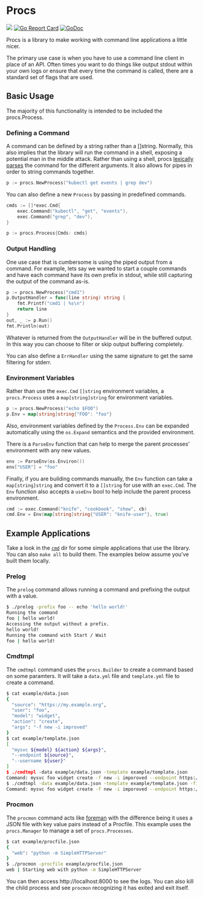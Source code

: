 # Procs

[![](https://travis-ci.org/ionrock/procs.svg?branch=master)](https://travis-ci.org/ionrock/procs)
[![Go Report Card](https://goreportcard.com/badge/github.com/ionrock/procs)](https://goreportcard.com/report/github.com/ionrock/procs)
[![GoDoc](https://godoc.org/github.com/ionrock/procs?status.svg)](https://godoc.org/github.com/ionrock/procs)

Procs is a library to make working with command line applications a
little nicer.

The primary use case is when you have to use a command line client in
place of an API. Often times you want to do things like output stdout
within your own logs or ensure that every time the command is called,
there are a standard set of flags that are used.

## Basic Usage

The majority of this functionality is intended to be included the
procs.Process.

### Defining a Command

A command can be defined by a string rather than a []string. Normally,
this also implies that the library will run the command in a shell,
exposing a potential man in the middle attack. Rather than using a
shell, procs [lexically
parses](https://github.com/flynn-archive/go-shlex) the command for the
different arguments. It also allows for pipes in order to string
commands together.

```go
p := procs.NewProcess("kubectl get events | grep dev")
```

You can also define a new `Process` by passing in predefined commands.

```go
cmds := []*exec.Cmd{
	exec.Command("kubectl", "get", "events"),
	exec.Command("grep", "dev"),
}

p := procs.Process{Cmds: cmds}
```

### Output Handling

One use case that is cumbersome is using the piped output from a
command. For example, lets say we wanted to start a couple commands
and have each command have its own prefix in stdout, while still
capturing the output of the command as-is.

```go
p := procs.NewProcess("cmd1")
p.OutputHandler = func(line string) string {
	fmt.Printf("cmd1 | %s\n")
	return line
}
out, _ := p.Run()
fmt.Println(out)
```

Whatever is returned from the `OutputHandler` will be in the buffered
output. In this way you can choose to filter or skip output buffering
completely.

You can also define a `ErrHandler` using the same signature to get the
same filtering for stderr.

### Environment Variables

Rather than use the `exec.Cmd` `[]string` environment variables, a
`procs.Process` uses a `map[string]string` for environment variables.

```go
p := procs.NewProcess("echo $FOO")
p.Env = map[string]string{"FOO": "foo"}
```

Also, environment variables defined by the `Process.Env` can be
expanded automatically using the `os.Expand` semantics and the
provided environment.

There is a `ParseEnv` function that can help to merge the parent
processes' environment with any new values.

```go
env := ParseEnv(os.Environ())
env["USER"] = "foo"
```

Finally, if you are building commands manually, the `Env` function can
take a `map[string]string` and convert it to a `[]string` for use with
an `exec.Cmd`. The `Env` function also accepts a `useEnv` bool to help
include the parent process environment.

```go
cmd := exec.Command("knife", "cookbook", "show", cb)
cmd.Env = Env(map[string]string{"USER": "knife-user"}, true)
```

## Example Applications

Take a look in the [`cmd`](./cmd/) dir for some simple applications
that use the library. You can also `make all` to build them. The
examples below assume you've built them locally.

### Prelog

The `prelog` command allows running a command and prefixing the output
with a value.

```bash
$ ./prelog -prefix foo -- echo 'hello world!'
Running the command
foo | hello world!
Accessing the output without a prefix.
hello world!
Running the command with Start / Wait
foo | hello world!
```

### Cmdtmpl

The `cmdtmpl` command uses the `procs.Builder` to create a command
based on some paramters. It will take a `data.yml` file and
`template.yml` file to create a command.

```bash
$ cat example/data.json
{
  "source": "https://my.example.org",
  "user": "foo",
  "model": "widget",
  "action": "create",
  "args": "-f new -i improved"
}
$ cat example/template.json
[
  "mysvc ${model} ${action} ${args}",
  "--endpoint ${source}",
  "--username ${user}"
]
$ ./cmdtmpl -data example/data.json -template example/template.json
Command: mysvc foo widget create -f new -i imporoved --endpoint https://my.example.org --username foo
$ ./cmdtmpl -data example/data.json -template example/template.json -field user=bar
Command: mysvc foo widget create -f new -i imporoved --endpoint https://my.example.org --username bar
```

### Procmon

The `procmon` command acts like
[foreman](https://github.com/ddollar/foreman) with the difference
being it uses a JSON file with key value pairs instead of a
Procfile. This example uses the `procs.Manager` to manage a set of
`procs.Processes`.

```bash
$ cat example/procfile.json
{
  "web": "python -m SimpleHTTPServer"
}
$ ./procmon -procfile example/procfile.json
web | Starting web with python -m SimpleHTTPServer
```

You can then access http://localhost:8000 to see the logs. You can
also kill the child process and see `procmon` recognizing it has
exited and exit itself.
